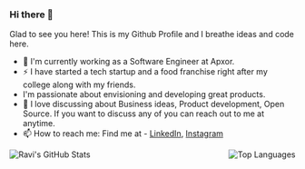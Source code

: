 ### Hi there 👋 

Glad to see you here! This is my Github Profile and I breathe ideas and code here.

- 🔭 I'm currently working as a Software Engineer at Apxor.
- ⚡ I have started a tech startup and a food franchise right after my college along with my friends.
- I'm passionate about envisioning and developing great products. 
- 💬 I love discussing about Business ideas, Product development, Open Source. If you want to discuss any of you can reach out to me at anytime.
- 📫 How to reach me: Find me at - [LinkedIn](https://www.linkedin.com/in/ravitejakomma/), [Instagram](https://www.instagram.com/raviteja_komma/)


<img align="left" alt="Ravi's GitHub Stats" src="https://github-readme-stats.vercel.app/api?username=RaviTejaKomma&show_icons=true&hide_border=true&theme=gotham"/>

<img align="right" alt="Top Languages" src="https://github-readme-stats.vercel.app/api/top-langs/?username=RaviTejaKomma&custom_title=Languages%20I%20have%20used&layout=compact&theme=gotham&exclude_repo=Apple-Logo-Detection,HackerEarth_MachineLearning_Challenges_Solutions,Complete-Python-3-Bootcamp,Twitter-Sentiment-Analysis,Youtube-Comments-Spam-Detection,Titanic-Kaggle,SMS_Spam_Detectionhide=HTML,Jupyter%20Notebook,CSS&langs_count=5"/>
